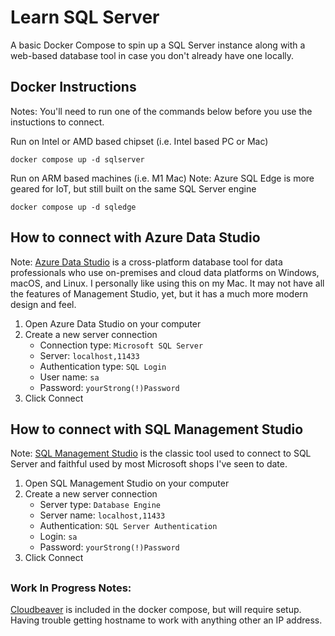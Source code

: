 # Learn SQL Server
A basic Docker Compose to spin up a SQL Server instance along with a web-based database tool in case you don't already have one locally.

## Docker Instructions
Notes: You'll need to run one of the commands below before you use the instuctions to connect.

Run on Intel or AMD based chipset (i.e. Intel based PC or Mac)

``` docker compose up -d sqlserver ```

Run on ARM based machines (i.e. M1 Mac)
Note: Azure SQL Edge is more geared for IoT, but still built on the same SQL Server engine

``` docker compose up -d sqledge ```

## How to connect with Azure Data Studio
Note: [Azure Data Studio](https://learn.microsoft.com/en-us/sql/azure-data-studio/download-azure-data-studio?view=sql-server-ver16) is a cross-platform database tool for data professionals who use on-premises and cloud data platforms on Windows, macOS, and Linux.  I personally like using this on my Mac.  It may not have all the features of Management Studio, yet, but it has a much more modern design and feel.

1. Open Azure Data Studio on your computer
2. Create a new server connection
    - Connection type: ``` Microsoft SQL Server ```
    - Server: ``` localhost,11433 ```
    - Authentication type: ``` SQL Login ```
    - User name: ``` sa ```
    - Password: ``` yourStrong(!)Password ```
3. Click Connect

## How to connect with SQL Management Studio
Note: [SQL Management Studio](https://learn.microsoft.com/en-us/sql/ssms/download-sql-server-management-studio-ssms?view=sql-server-ver16) is the classic tool used to connect to SQL Server and faithful used by most Microsoft shops I've seen to date.

1. Open SQL Management Studio on your computer
2. Create a new server connection
    - Server type: ``` Database Engine ```
    - Server name: ``` localhost,11433 ```
    - Authentication: ``` SQL Server Authentication ```
    - Login: ``` sa ```
    - Password: ``` yourStrong(!)Password ```
3. Click Connect

##

### Work In Progress Notes:

[Cloudbeaver](https://github.com/dbeaver/cloudbeaver) is included in the docker compose, but will require setup.  Having trouble getting hostname to work with anything other an IP address. 
